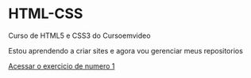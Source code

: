 # HTML-CSS
 Curso de HTML5 e CSS3 do Cursoemvideo

Estou aprendendo a criar sites e agora vou  gerenciar meus repositorios

<a href=" https://joao-arthurr.github.io/HTML-CSS/Modulo%201/ex008/"> Acessar o exercicio de numero 1 </a>